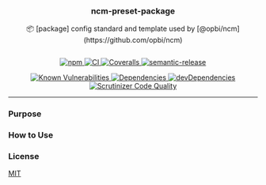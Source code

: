 <h3 align="center">ncm-preset-package</h3>
<p align="center" style="margin-bottom: 2em;">📦 [package] config standard and template used by [@opbi/ncm](https://github.com/opbi/ncm)</p>

<p align="center">
  <a href="https://www.npmjs.com/package/@opbi/ncm-preset-package">
    <img alt="npm" src="https://img.shields.io/npm/v/@opbi/ncm-preset-package.svg">
  </a>
  <a href="https://circleci.com/gh/opbi/workflows/ncm-preset-package">
    <img alt="CI" src="https://img.shields.io/circleci/project/github/opbi/ncm-preset-package/master.svg">
  </a>
  <a href="https://coveralls.io/github/opbi/ncm-preset-package?branch=master">
    <img alt="Coveralls" src="https://img.shields.io/coveralls/github/opbi/ncm-preset-package/master.svg">
  </a>
  <a href="https://github.com/semantic-release/semantic-release">
    <img alt="semantic-release" src="https://img.shields.io/badge/%20%20%F0%9F%93%A6%F0%9F%9A%80-semantic--release-e10079.svg">
  </a>
</p>

<p align="center">
  <a href="https://snyk.io/test/github/opbi/ncm-preset-package">
    <img alt="Known Vulnerabilities" src="https://snyk.io/test/github/opbi/ncm-preset-package/badge.svg">
  </a>
  <a href="https://david-dm.org/opbi/ncm-preset-package">
    <img alt="Dependencies" src="https://img.shields.io/david/opbi/ncm-preset-package.svg">
  </a>
  <a href="https://david-dm.org/opbi/ncm-preset-package?type=dev">
    <img alt="devDependencies" src="https://img.shields.io/david/dev/opbi/ncm-preset-package.svg">
  </a>
  <a href="https://scrutinizer-ci.com/g/opbi/ncm-preset-package/?branch=master">
    <img alt="Scrutinizer Code Quality" src="https://img.shields.io/scrutinizer/g/opbi/ncm-preset-package.svg">
  </a>
</p>

---

### Purpose

### How to Use

### License
[MIT](License)
